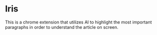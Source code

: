 # Iris
This is a chrome extension that utilizes AI to highlight the most important paragraphs in order to understand the article on screen.
